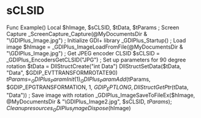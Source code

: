 # sCLSID
Func Example()     Local $hImage, $sCLSID, $tData, $tParams          ; Screen Capture     _ScreenCapture_Capture(@MyDocumentsDir &amp; "\GDIPlus_Image.jpg")      ; Initialize GDI+ library     _GDIPlus_Startup()      ; Load image     $hImage = _GDIPlus_ImageLoadFromFile(@MyDocumentsDir &amp; "\GDIPlus_Image.jpg")      ; Get JPEG encoder CLSID     $sCLSID = _GDIPlus_EncodersGetCLSID("JPG")      ; Set up parameters for 90 degree rotation     $tData = DllStructCreate("int Data")     DllStructSetData($tData, "Data", $GDIP_EVTTRANSFORMROTATE90)     $tParams = _GDIPlus_ParamInit(1)     _GDIPlus_ParamAdd($tParams, $GDIP_EPGTRANSFORMATION, 1, $GDIP_EPTLONG, DllStructGetPtr($tData, "Data"))      ; Save image with rotation     _GDIPlus_ImageSaveToFileEx($hImage, @MyDocumentsDir &amp; "\GDIPlus_Image2.jpg", $sCLSID, $tParams)      ; Clean up resources     _GDIPlus_ImageDispose($hImage)
